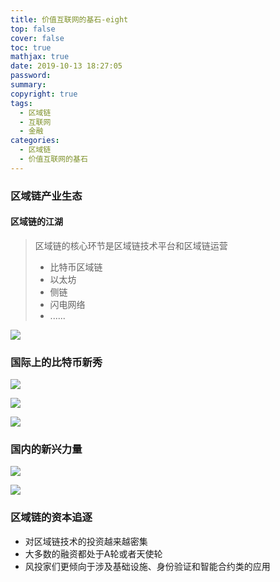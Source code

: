 ```yaml
---
title: 价值互联网的基石-eight
top: false
cover: false
toc: true
mathjax: true
date: 2019-10-13 18:27:05
password:
summary:
copyright: true
tags:
  - 区域链
  - 互联网
  - 金融
categories:
  - 区域链
  - 价值互联网的基石
---
```


### 区域链产业生态

#### 区域链的江湖

> 区域链的核心环节是区域链技术平台和区域链运营
>
> - 比特币区域链
> - 以太坊
> - 侧链
> - 闪电网络
> - ......

![](https://s2.ax1x.com/2019/10/13/uxCtcn.md.png)

<!--MORE-->

### 国际上的比特币新秀

![](https://s2.ax1x.com/2019/10/13/uxCdBV.png)

![](https://s2.ax1x.com/2019/10/13/uxCccR.md.png)

![](https://s2.ax1x.com/2019/10/13/uxCWB6.png)



### 国内的新兴力量

![](https://s2.ax1x.com/2019/10/13/uxCvE8.png)

![](https://s2.ax1x.com/2019/10/13/uxCvE8.png)

### 区域链的资本追逐

- 对区域链技术的投资越来越密集
- 大多数的融资都处于A轮或者天使轮
- 风投家们更倾向于涉及基础设施、身份验证和智能合约类的应用